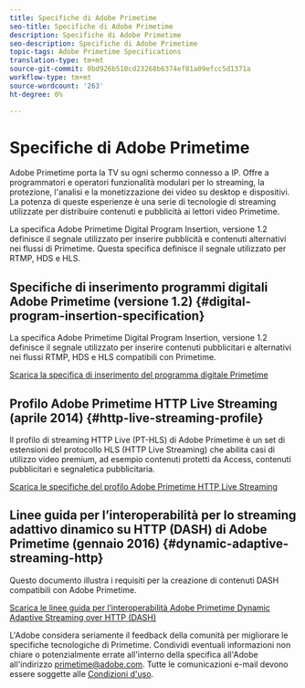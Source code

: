 ```yaml
---
title: Specifiche di Adobe Primetime
seo-title: Specifiche di Adobe Primetime
description: Specifiche di Adobe Primetime
seo-description: Specifiche di Adobe Primetime
topic-tags: Adobe Primetime Specifications
translation-type: tm+mt
source-git-commit: 0bd926b510cd23268b6374ef81a09efcc5d1371a
workflow-type: tm+mt
source-wordcount: '263'
ht-degree: 0%

---
```



# Specifiche di Adobe Primetime

Adobe Primetime porta la TV su ogni schermo connesso a IP. Offre a programmatori e operatori funzionalità modulari per lo streaming, la protezione, l&#39;analisi e la monetizzazione dei video su desktop e dispositivi. La potenza di queste esperienze è una serie di tecnologie di streaming utilizzate per distribuire contenuti e pubblicità ai lettori video Primetime.

La specifica Adobe Primetime Digital Program Insertion, versione 1.2 definisce il segnale utilizzato per inserire pubblicità e contenuti alternativi nei flussi di Primetime. Questa specifica definisce il segnale utilizzato per RTMP, HDS e HLS.

## Specifiche di inserimento programmi digitali Adobe Primetime (versione 1.2) {#digital-program-insertion-specification}

La specifica Adobe Primetime Digital Program Insertion, versione 1.2 definisce il segnale utilizzato per inserire contenuti pubblicitari e alternativi nei flussi RTMP, HDS e HLS compatibili con Primetime.

[Scarica la specifica di inserimento del programma digitale Primetime](assets/PrimetimeDigitalProgramInsertionSignalingSpecification.pdf)

## Profilo Adobe Primetime HTTP Live Streaming (aprile 2014) {#http-live-streaming-profile}

Il profilo di streaming HTTP Live (PT-HLS) di Adobe Primetime è un set di estensioni del protocollo HLS (HTTP Live Streaming) che abilita casi di utilizzo video premium, ad esempio contenuti protetti da Access, contenuti pubblicitari e segnaletica pubblicitaria.

[Scarica le specifiche del profilo Adobe Primetime HTTP Live Streaming](assets/PrimetimeHLS_April2014.pdf)

## Linee guida per l’interoperabilità per lo streaming adattivo dinamico su HTTP (DASH) di Adobe Primetime (gennaio 2016) {#dynamic-adaptive-streaming-http}

Questo documento illustra i requisiti per la creazione di contenuti DASH compatibili con Adobe Primetime.

[Scarica le linee guida per l’interoperabilità Adobe Primetime Dynamic Adaptive Streaming over HTTP (DASH)](assets/PrimetimeDASH_Jan2016.pdf)

L&#39;Adobe considera seriamente il feedback della comunità per migliorare le specifiche tecnologiche di Primetime. Condividi eventuali informazioni non chiare o potenzialmente errate all&#39;interno della specifica all&#39;Adobe all&#39;indirizzo primetime@adobe.com. Tutte le comunicazioni e-mail devono essere soggette alle [Condizioni d&#39;uso](https://www.adobe.com/legal/terms.html).
